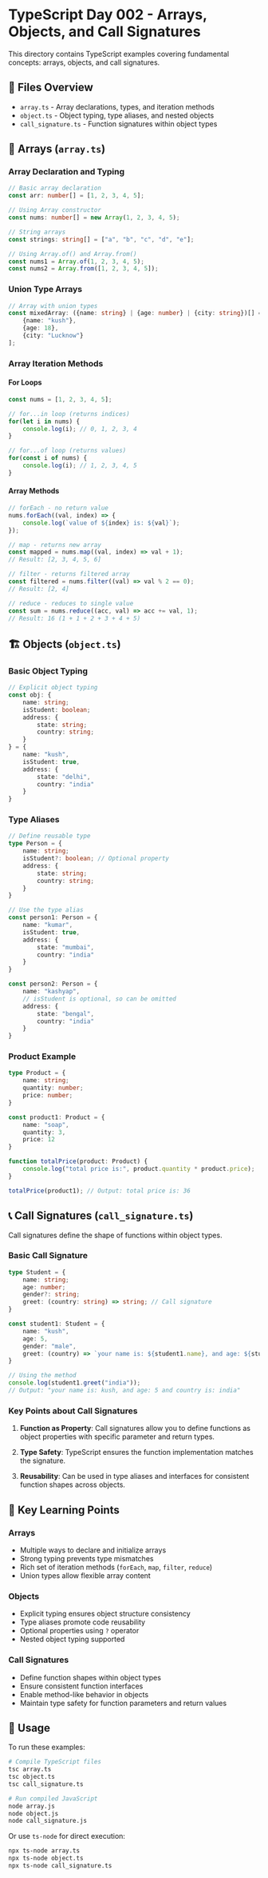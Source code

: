 # TypeScript Day 002 - Arrays, Objects, and Call Signatures

This directory contains TypeScript examples covering fundamental concepts: arrays, objects, and call signatures.

## 📁 Files Overview

- `array.ts` - Array declarations, types, and iteration methods
- `object.ts` - Object typing, type aliases, and nested objects
- `call_signature.ts` - Function signatures within object types

## 🔢 Arrays (`array.ts`)

### Array Declaration and Typing

```typescript
// Basic array declaration
const arr: number[] = [1, 2, 3, 4, 5];

// Using Array constructor
const nums: number[] = new Array(1, 2, 3, 4, 5);

// String arrays
const strings: string[] = ["a", "b", "c", "d", "e"];

// Using Array.of() and Array.from()
const nums1 = Array.of(1, 2, 3, 4, 5);
const nums2 = Array.from([1, 2, 3, 4, 5]);
```

### Union Type Arrays

```typescript
// Array with union types
const mixedArray: ({name: string} | {age: number} | {city: string})[] = [
    {name: "kush"}, 
    {age: 18}, 
    {city: "Lucknow"}
];
```

### Array Iteration Methods

#### For Loops
```typescript
const nums = [1, 2, 3, 4, 5];

// for...in loop (returns indices)
for(let i in nums) {
    console.log(i); // 0, 1, 2, 3, 4
}

// for...of loop (returns values)
for(const i of nums) {
    console.log(i); // 1, 2, 3, 4, 5
}
```

#### Array Methods
```typescript
// forEach - no return value
nums.forEach((val, index) => {
    console.log(`value of ${index} is: ${val}`);
});

// map - returns new array
const mapped = nums.map((val, index) => val + 1);
// Result: [2, 3, 4, 5, 6]

// filter - returns filtered array
const filtered = nums.filter((val) => val % 2 == 0);
// Result: [2, 4]

// reduce - reduces to single value
const sum = nums.reduce((acc, val) => acc += val, 1);
// Result: 16 (1 + 1 + 2 + 3 + 4 + 5)
```

## 🏗️ Objects (`object.ts`)

### Basic Object Typing

```typescript
// Explicit object typing
const obj: {
    name: string;
    isStudent: boolean;
    address: {
        state: string;
        country: string;
    }
} = {
    name: "kush",
    isStudent: true,
    address: {
        state: "delhi",
        country: "india"
    }
}
```

### Type Aliases

```typescript
// Define reusable type
type Person = {
    name: string;
    isStudent?: boolean; // Optional property
    address: {
        state: string;
        country: string;
    }
}

// Use the type alias
const person1: Person = {
    name: "kumar",
    isStudent: true,
    address: {
        state: "mumbai",
        country: "india"
    }
}

const person2: Person = {
    name: "kashyap",
    // isStudent is optional, so can be omitted
    address: {
        state: "bengal",
        country: "india"
    }
}
```

### Product Example

```typescript
type Product = {
    name: string;
    quantity: number;
    price: number;
}

const product1: Product = {
    name: "soap",
    quantity: 3,
    price: 12
}

function totalPrice(product: Product) {
    console.log("total price is:", product.quantity * product.price);
}

totalPrice(product1); // Output: total price is: 36
```

## 📞 Call Signatures (`call_signature.ts`)

Call signatures define the shape of functions within object types.

### Basic Call Signature

```typescript
type Student = {
    name: string;
    age: number;
    gender?: string;
    greet: (country: string) => string; // Call signature
}

const student1: Student = {
    name: "kush",
    age: 5,
    gender: "male",
    greet: (country) => `your name is: ${student1.name}, and age: ${student1.age} and country is: ${country}`,
}

// Using the method
console.log(student1.greet("india"));
// Output: "your name is: kush, and age: 5 and country is: india"
```

### Key Points about Call Signatures

1. **Function as Property**: Call signatures allow you to define functions as object properties with specific parameter and return types.

2. **Type Safety**: TypeScript ensures the function implementation matches the signature.

3. **Reusability**: Can be used in type aliases and interfaces for consistent function shapes across objects.

## 🎯 Key Learning Points

### Arrays
- Multiple ways to declare and initialize arrays
- Strong typing prevents type mismatches
- Rich set of iteration methods (`forEach`, `map`, `filter`, `reduce`)
- Union types allow flexible array content

### Objects
- Explicit typing ensures object structure consistency
- Type aliases promote code reusability
- Optional properties using `?` operator
- Nested object typing supported

### Call Signatures
- Define function shapes within object types
- Ensure consistent function interfaces
- Enable method-like behavior in objects
- Maintain type safety for function parameters and return values

## 🚀 Usage

To run these examples:

```bash
# Compile TypeScript files
tsc array.ts
tsc object.ts
tsc call_signature.ts

# Run compiled JavaScript
node array.js
node object.js
node call_signature.js
```

Or use `ts-node` for direct execution:

```bash
npx ts-node array.ts
npx ts-node object.ts
npx ts-node call_signature.ts
```
